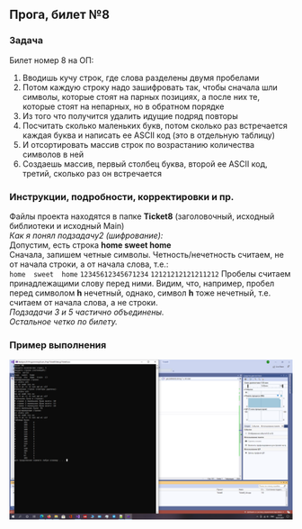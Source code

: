 ## Прога, билет №8
### Задача
Билет номер 8 на ОП:  
1. Вводишь кучу строк, где слова разделены двумя пробелами  
2. Потом каждую строку надо зашифровать так, чтобы сначала шли символы, которые стоят на парных позициях, а после них те, которые стоят на непарных, но в обратном порядке  
3. Из того что получится удалить идущие подряд повторы  
4. Посчитать сколько маленьких букв, потом сколько раз встречается каждая буква и написать ее ASCII код (это в отдельную таблицу)  
5. И отсортировать массив строк по возрастанию количества символов в ней  
6. Создаешь массив, первый столбец буква, второй ее ASCII код, третий, сколько раз он встречается  
### Инструкции, подробности, корректировки и пр.
Файлы проекта находятся в папке **Ticket8** (заголовочный, исходный библиотеки и исходный Main)  
*Как я понял подзадачу2 (шифрование):*  
Допустим, есть строка **home  sweet  home**  
Сначала, запишем четные символы. Четность/нечетность считаем, не от начала строки, а от начала слова, т.е.:  
`home  sweet  home`
`12345612345671234`
`12121212121211212`
Пробелы считаем принадлежащими слову перед ними. Видим, что, например, пробел перед символом **h** нечетный, однако,
символ **h** тоже нечетный, т.е. считаем от начала слова, а не строки.  
*Подзадачи 3 и 5 частично объединены.*  
*Остальное четко по билету.*  
### Пример выполнения
![alt text](https://github.com/NktCHRN/Ticket8/raw/master/Test_Screenshot.png)
